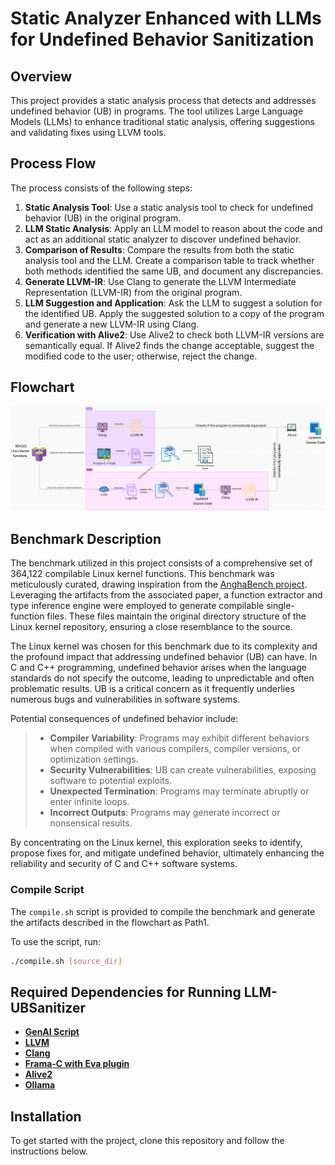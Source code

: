 # Static Analyzer Enhanced with LLMs for Undefined Behavior Sanitization

## Overview

This project provides a static analysis process that detects and addresses undefined behavior (UB) in programs. The tool utilizes Large Language Models (LLMs) to enhance traditional static analysis, offering suggestions and validating fixes using LLVM tools.

## Process Flow

The process consists of the following steps:

1. **Static Analysis Tool**: Use a static analysis tool to check for undefined behavior (UB) in the original program.
2. **LLM Static Analysis**: Apply an LLM model to reason about the code and act as an additional static analyzer to discover undefined behavior.
3. **Comparison of Results**: Compare the results from both the static analysis tool and the LLM. Create a comparison table to track whether both methods identified the same UB, and document any discrepancies.
4. **Generate LLVM-IR**: Use Clang to generate the LLVM Intermediate Representation (LLVM-IR) from the original program.
5. **LLM Suggestion and Application**: Ask the LLM to suggest a solution for the identified UB. Apply the suggested solution to a copy of the program and generate a new LLVM-IR using Clang.
6. **Verification with Alive2**: Use Alive2 to check both LLVM-IR versions are semantically equal. If Alive2 finds the change acceptable, suggest the modified code to the user; otherwise, reject the change.

## Flowchart

![Process Flowchart](images/flowchart.jpeg)

## Benchmark Description

The benchmark utilized in this project consists of a comprehensive set of 364,122 compilable Linux kernel functions. This benchmark was meticulously curated, drawing inspiration from the [AnghaBench project](https://lac-dcc.github.io/pubs/TechReports/LaC_TechReport012020.pdf). Leveraging the artifacts from the associated paper, a function extractor and type inference engine were employed to generate compilable single-function files. These files maintain the original directory structure of the Linux kernel repository, ensuring a close resemblance to the source.

The Linux kernel was chosen for this benchmark due to its complexity and the profound impact that addressing undefined behavior (UB) can have. In C and C++ programming, undefined behavior arises when the language standards do not specify the outcome, leading to unpredictable and often problematic results. UB is a critical concern as it frequently underlies numerous bugs and vulnerabilities in software systems.

Potential consequences of undefined behavior include:

> - **Compiler Variability**: Programs may exhibit different behaviors when compiled with various compilers, compiler versions, or optimization settings.
> - **Security Vulnerabilities**: UB can create vulnerabilities, exposing software to potential exploits.
> - **Unexpected Termination**: Programs may terminate abruptly or enter infinite loops.
> - **Incorrect Outputs**: Programs may generate incorrect or nonsensical results.

By concentrating on the Linux kernel, this exploration seeks to identify, propose fixes for, and mitigate undefined behavior, ultimately enhancing the reliability and security of C and C++ software systems.

### Compile Script

The `compile.sh` script is provided to compile the benchmark and generate the artifacts described in the flowchart as Path1.

To use the script, run:

```bash
./compile.sh [source_dir]
````
## Required Dependencies for Running LLM-UBSanitizer

- **[GenAI Script](https://microsoft.github.io/genaiscript/getting-started/installation/)**
- **[LLVM](https://llvm.org/docs/GettingStarted.html#quick-start)**
- **[Clang](https://clang.llvm.org/get_started.html)**
- **[Frama-C with Eva plugin](https://frama-c.com/html/get-frama-c.html)**
- **[Alive2](https://github.com/AliveToolkit/alive2#building-alive2)**
- **[Ollama](https://ollama.com/)**

## Installation

To get started with the project, clone this repository and follow the instructions below.
